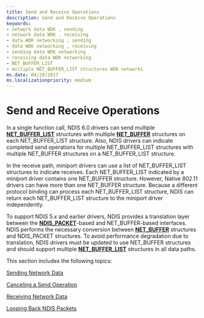 ```yaml
---
title: Send and Receive Operations
description: Send and Receive Operations
keywords:
- network data WDK , sending
- network data WDK , receiving
- data WDK networking , sending
- data WDK networking , receiving
- sending data WDK networking
- receiving data WDK networking
- NET_BUFFER_LIST
- multiple NET_BUFFER_LIST structures WDK networki
ms.date: 04/20/2017
ms.localizationpriority: medium
---
```


# Send and Receive Operations





In a single function call, NDIS 6.0 drivers can send multiple [**NET\_BUFFER\_LIST**](/windows-hardware/drivers/ddi/nbl/ns-nbl-net_buffer_list) structures with multiple [**NET\_BUFFER**](/windows-hardware/drivers/ddi/nbl/ns-nbl-net_buffer) structures on each NET\_BUFFER\_LIST structure. Also, NDIS drivers can indicate completed send operations for multiple NET\_BUFFER\_LIST structures with multiple NET\_BUFFER structures on a NET\_BUFFER\_LIST structure.

In the receive path, miniport drivers can use a list of NET\_BUFFER\_LIST structures to indicate receives. Each NET\_BUFFER\_LIST indicated by a miniport driver contains one NET\_BUFFER structure. However, Native 802.11 drivers can have more than one NET\_BUFFER structure. Because a different protocol binding can process each NET\_BUFFER\_LIST structure, NDIS can return each NET\_BUFFER\_LIST structure to the miniport driver independently.

To support NDIS 5.*x* and earlier drivers, NDIS provides a translation layer between the [**NDIS\_PACKET**](/previous-versions/windows/hardware/network/ff557086(v=vs.85))-based and NET\_BUFFER-based interfaces. NDIS performs the necessary conversion between [**NET\_BUFFER**](/windows-hardware/drivers/ddi/nbl/ns-nbl-net_buffer) structures and NDIS\_PACKET structures. To avoid performance degradation due to translation, NDIS drivers must be updated to use NET\_BUFFER structures and should support multiple [**NET\_BUFFER\_LIST**](/windows-hardware/drivers/ddi/nbl/ns-nbl-net_buffer_list) structures in all data paths.

This section includes the following topics:

[Sending Network Data](sending-network-data.md)

[Canceling a Send Operation](canceling-a-send-operation.md)

[Receiving Network Data](receiving-network-data.md)

[Looping Back NDIS Packets](looping-back-ndis-packets.md)

 

